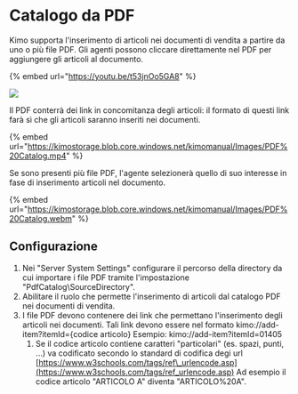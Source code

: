 # Catalogo da PDF

Kimo supporta l'inserimento di articoli nei documenti di vendita a partire da uno o più file PDF. Gli agenti possono cliccare direttamente nel PDF per aggiungere gli articoli al documento.

{% embed url="https://youtu.be/t53jnOo5GA8" %}



![](https://kimostorage.blob.core.windows.net/kimomanual/Images/PDF%20Catalog.gif)

Il PDF conterrà dei link in concomitanza degli articoli: il formato di questi link farà sì che gli articoli saranno inseriti nei documenti.

{% embed url="https://kimostorage.blob.core.windows.net/kimomanual/Images/PDF%20Catalog.mp4" %}



Se sono presenti più file PDF, l'agente selezionerà quello di suo interesse in fase di inserimento articoli nel documento.

{% embed url="https://kimostorage.blob.core.windows.net/kimomanual/Images/PDF%20Catalog.webm" %}



## Configurazione

1. Nei "Server System Settings" configurare il percorso della directory da cui importare i file PDF tramite l'impostazione "PdfCatalog\SourceDirectory".
2. Abilitare il ruolo che permette l'inserimento di articoli dal catalogo PDF nei documenti di vendita.
3. I file PDF devono contenere dei link che permettano l'inserimento degli articoli nei documenti. Tali link devono essere nel formato kimo://add-item?itemId={codice articolo} Esempio: kimo://add-item?itemId=01405
   1. Se il codice articolo contiene caratteri "particolari" \(es. spazi, punti, ...\) va codificato secondo lo standard di codifica degi url [https://www.w3schools.com/tags/ref\_urlencode.asp](https://www.w3schools.com/tags/ref_urlencode.asp) Ad esempio il codice articolo "ARTICOLO A" diventa "ARTICOLO%20A". 

